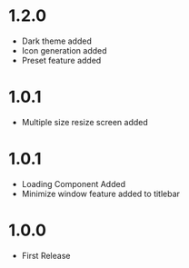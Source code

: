 # 1.2.0

- Dark theme added
- Icon generation added
- Preset feature added

# 1.0.1

- Multiple size resize screen added

# 1.0.1

- Loading Component Added
- Minimize window feature added to titlebar

# 1.0.0

- First Release
